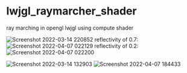 # lwjgl_raymarcher_shader
ray marching in opengl lwjgl using compute shader

![Screenshot 2022-03-14 220852](https://user-images.githubusercontent.com/69918769/158261866-09fe3269-94aa-4188-b0c8-d26f5017e839.png)
reflectivity of 0.7:
![Screenshot 2022-04-07 022129](https://user-images.githubusercontent.com/69918769/162096425-ae35d93b-01dc-4e01-bb1a-ec5ca780b110.png)
reflectivity of 0.2:
![Screenshot 2022-04-07 022200](https://user-images.githubusercontent.com/69918769/162096432-1f055e3f-26c8-4048-b4c1-0c375654ed17.png)


![Screenshot 2022-03-14 132903](https://user-images.githubusercontent.com/69918769/162096523-bec66cb5-650b-4f9a-a013-ac1c66837922.png)
![Screenshot 2022-04-07 184433](https://user-images.githubusercontent.com/69918769/162256259-6ef320d5-07cc-42da-8f2d-8b55943acbd4.png)
